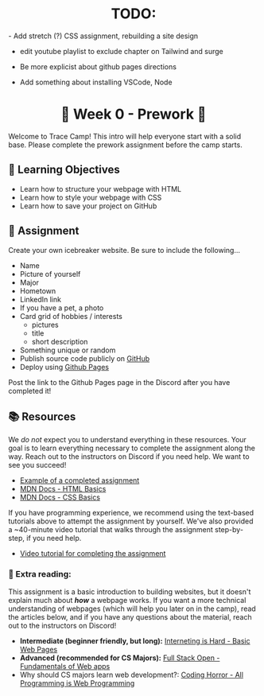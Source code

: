 <h1 align="center">
  TODO: 
</h1>
- Add stretch (?) CSS assignment, rebuilding a site design

- edit youtube playlist to exclude chapter on Tailwind and surge

- Be more explicist about github pages directions

- Add something about installing VSCode, Node

<h1 align="center">
  🌅 Week 0 - Prework 🌅
</h1>

Welcome to Trace Camp! This intro will help everyone start with a solid base. Please complete the prework assignment before the camp starts.

## 🎯 Learning Objectives

- Learn how to structure your webpage with HTML
- Learn how to style your webpage with CSS
- Learn how to save your project on GitHub

## 📔 Assignment

Create your own icebreaker website. Be sure to include the following...

- Name
- Picture of yourself
- Major
- Hometown
- LinkedIn link
- If you have a pet, a photo
- Card grid of hobbies / interests
  - pictures
  - title
  - short description
- Something unique or random
- Publish source code publicly on [GitHub](https://github.com/)
- Deploy using [Github Pages](https://docs.github.com/en/pages/getting-started-with-github-pages/creating-a-github-pages-site)

Post the link to the Github Pages page in the Discord after you have completed it!

## 📚 Resources

We *do not* expect you to understand everything in these resources. Your goal is to learn everything necessary to complete the assignment along the way. Reach out to the instructors on Discord if you need help. We want to see you succeed!

- [Example of a completed assignment](https://jake-armstrong.surge.sh/)
- [MDN Docs - HTML Basics](https://developer.mozilla.org/en-US/docs/Learn/Getting_started_with_the_web/HTML_basics)
- [MDN Docs - CSS Basics](https://developer.mozilla.org/en-US/docs/Learn/Getting_started_with_the_web/CSS_basics)

If you have programming experience, we recommend using the text-based tutorials above to attempt the assignment by yourself. We've also provided a ~40-minute video tutorial that walks through the assignment step-by-step, if you need help.

- [Video tutorial for completing the assignment](https://www.youtube.com/playlist?list=PLHiGtNshvZ3BRExT8d34We2Ep_nnI7aWf)


### 📖 Extra reading:

This assignment is a basic introduction to building websites, but it doesn't explain much about **_how_** a webpage works. If you want a more technical understanding of webpages (which will help you later on in the camp), read the articles below, and if you have any questions about the material, reach out to the instructors on Discord!

- **Intermediate (beginner friendly, but long):** [Interneting is Hard - Basic Web Pages](https://www.internetingishard.com/html-and-css/)
- **Advanced (recommended for CS Majors):** [Full Stack Open - Fundamentals of Web apps](https://fullstackopen.com/en/part0/fundamentals_of_web_apps)
- Why should CS majors learn web development?: [Coding Horror - All Programming is Web Programming](https://blog.codinghorror.com/all-programming-is-web-programming/)

